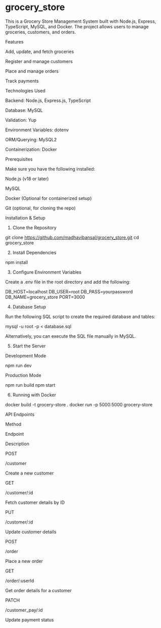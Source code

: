 # grocery_store

This is a Grocery Store Management System built with Node.js, Express, TypeScript, MySQL, and Docker. The project allows users to manage groceries, customers, and orders.

Features

Add, update, and fetch groceries

Register and manage customers

Place and manage orders

Track payments

Technologies Used

Backend: Node.js, Express.js, TypeScript

Database: MySQL

Validation: Yup

Environment Variables: dotenv

ORM/Querying: MySQL2

Containerization: Docker

Prerequisites

Make sure you have the following installed:

Node.js (v18 or later)

MySQL

Docker (Optional for containerized setup)

Git (optional, for cloning the repo)

Installation & Setup

1. Clone the Repository

git clone https://github.com/madhavibansal/grocery_store.git
cd grocery_store

2. Install Dependencies

npm install

3. Configure Environment Variables

Create a .env file in the root directory and add the following:

DB_HOST=localhost
DB_USER=root
DB_PASS=yourpassword
DB_NAME=grocery_store
PORT=3000

4. Database Setup

Run the following SQL script to create the required database and tables:

mysql -u root -p < database.sql

Alternatively, you can execute the SQL file manually in MySQL.

5. Start the Server

Development Mode

npm run dev

Production Mode

npm run build
npm start

6. Running with Docker

docker build -t grocery-store .
docker run -p 5000:5000 grocery-store

API Endpoints

Method

Endpoint

Description

POST

/customer

Create a new customer

GET

/customer/:id

Fetch customer details by ID

PUT

/customer/:id

Update customer details

POST

/order

Place a new order

GET

/order/:userId

Get order details for a customer

PATCH

/customer_pay/:id

Update payment status